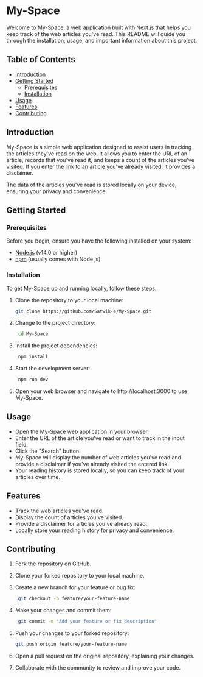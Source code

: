 # My-Space

Welcome to My-Space, a web application built with Next.js that helps you keep track of the web articles you've read. This README will guide you through the installation, usage, and important information about this project.

## Table of Contents
- [Introduction](#introduction)
- [Getting Started](#getting-started)
  - [Prerequisites](#prerequisites)
  - [Installation](#installation)
- [Usage](#usage)
- [Features](#features)
- [Contributing](#contributing)

## Introduction

My-Space is a simple web application designed to assist users in tracking the articles they've read on the web. It allows you to enter the URL of an article, records that you've read it, and keeps a count of the articles you've visited. If you enter the link to an article you've already visited, it provides a disclaimer.

The data of the articles you've read is stored locally on your device, ensuring your privacy and convenience.

## Getting Started

### Prerequisites

Before you begin, ensure you have the following installed on your system:

- [Node.js](https://nodejs.org/) (v14.0 or higher)
- [npm](https://www.npmjs.com/) (usually comes with Node.js)

### Installation

To get My-Space up and running locally, follow these steps:

1. Clone the repository to your local machine:

   ```bash
   git clone https://github.com/Satwik-4/My-Space.git

2. Change to the project directory:

   ```bash
    cd My-Space

3. Install the project dependencies:

   ```bash
    npm install

4. Start the development server:

   ```bash
    npm run dev

5. Open your web browser and navigate to http://localhost:3000 to use My-Space.

## Usage

- Open the My-Space web application in your browser.
- Enter the URL of the article you've read or want to track in the input field.
- Click the "Search" button.
- My-Space will display the number of web articles you've read and provide a disclaimer if you've already visited the entered link.
- Your reading history is stored locally, so you can keep track of your articles over time.

## Features

- Track the web articles you've read.
- Display the count of articles you've visited.
- Provide a disclaimer for articles you've already read.
- Locally store your reading history for privacy and convenience.

## Contributing

1. Fork the repository on GitHub.
2. Clone your forked repository to your local machine.
3. Create a new branch for your feature or bug fix:

   ```bash
    git checkout -b feature/your-feature-name
   
4. Make your changes and commit them:

   ```bash
    git commit -m "Add your feature or fix description"
   
5. Push your changes to your forked repository:

   ```bash
   git push origin feature/your-feature-name

6. Open a pull request on the original repository, explaining your changes.
7. Collaborate with the community to review and improve your code.
